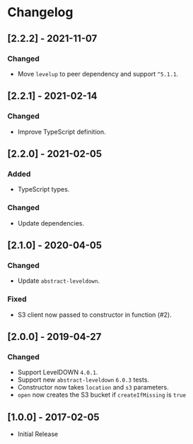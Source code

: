 # Changelog

## [2.2.2] - 2021-11-07

### Changed

- Move `levelup` to peer dependency and support `^5.1.1`.

## [2.2.1] - 2021-02-14

### Changed

- Improve TypeScript definition.

## [2.2.0] - 2021-02-05

### Added

- TypeScript types.

### Changed

- Update dependencies.

## [2.1.0] - 2020-04-05

### Changed

- Update `abstract-leveldown`.

### Fixed

- S3 client now passed to constructor in function (#2).

## [2.0.0] - 2019-04-27

### Changed

- Support LevelDOWN `4.0.1`.
- Support new `abstract-leveldown` `6.0.3` tests.
- Constructor now takes `location` and `s3` parameters.
- `open` now creates the S3 bucket if `createIfMissing` is `true`

## [1.0.0] - 2017-02-05

- Initial Release
